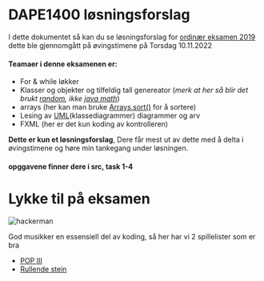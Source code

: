 # DAPE1400 løsningsforslag 

I dette dokumentet så kan du se løsningsforslag for [ordinær  eksamen 2019](https://oslomet.instructure.com/courses/24256/files/2788618?module_item_id=451146) dette ble gjennomgått på øvingstimene på Torsdag 10.11.2022 

#### Teamaer  i denne eksamenen er: 

* For & while løkker 
* Klasser og objekter og tilfeldig tall genereator (*merk at her så blir det brukt [random](https://docs.oracle.com/javase/8/docs/api/java/util/Random.html), ikke [java math](https://docs.oracle.com/javase/8/docs/api/java/lang/Math.html)*)
* arrays (her kan man bruke [Arrays.sort()](https://docs.oracle.com/javase/7/docs/api/java/util/Arrays.html) for å sortere)
* Lesing av [UML](https://en.wikipedia.org/wiki/Class_diagram)(klassediagrammer) diagrammer og arv
* FXML (her er det kun koding av kontrolleren)


**Dette er kun et løsningsforslag**, Dere får mest ut av dette med å delta i øvingstimene og høre min tankegang under løsningen. 

#### opggavene finner dere i src, task 1-4

# Lykke til på eksamen

![hackerman](https://media0.giphy.com/media/3knKct3fGqxhK/giphy.gif)


God musikker en essensiell del av koding, så her har vi 2 spillelister som er bra 
* [POP III](https://open.spotify.com/playlist/5K2rk53f4LxzsRnIXmqbZJ?si=84f3607999b3420e)
* [Rullende stein](https://open.spotify.com/playlist/0l5y5vtuUtBnsi3D4o20cZ?si=0d5d90b7ed7942aa)